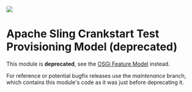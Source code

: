 [<img src="https://sling.apache.org/res/logos/sling.png"/>](https://sling.apache.org)

# Apache Sling Crankstart Test Provisioning Model (deprecated)

This module is **deprecated**, see the [OSGi Feature Model](https://sling.apache.org/documentation/development/feature-model.html) instead.

For reference or potential bugfix releases use the _maintenance_ branch, which contains this module's code as it was just before deprecating it.
